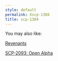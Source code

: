 ```yaml
---
style: default
permalink: Xscp-1304
title: scp-1304
---
```

You may also like:

[Revenants](http://scp-wiki.net/revenants)

[SCP-2093: Open Alpha](http://scp-wiki.net/scp-2093)
